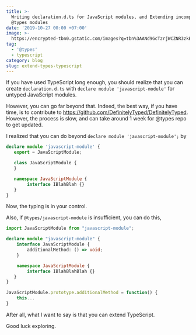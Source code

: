 ```yaml
---
title: >-
  Writing declaration.d.ts for JavaScript modules, and Extending incomplete
  @types modules
date: '2019-10-27 00:00 +07:00'
image: >-
  https://encrypted-tbn0.gstatic.com/images?q=tbn%3AANd9GcTzrjWCZNR3zkBb4XyLO-jLQZiV9SI7tV0cV6HxKHXEYyoVDU5p
tag:
  - '@types'
  - typescript
category: blog
slug: extend-types-typescript
---
```


If you have used TypeScript long enough, you should realize that you can create `declaration.d.ts` with `declare module 'javascript-module'` for untyped JavaScript modules.

<!-- excerpt_separator -->

However, you can go far beyond that. Indeed, the best way, if you have time, is to contribute to <https://github.com/DefinitelyTyped/DefinitelyTyped>. However, the process is slow, and can take around 1 week for @types repo to get updated.

I realized that you can do beyond `declare module 'javascript-module';` by

```typescript
declare module 'javascript-module' {
   export = JavaScriptModule;

   class JavaScriptModule {
   }

   namespace JavaScriptModule {
        interface IBlahBlah {}
   }
}
```

Now, the typing is in your control.

Also, if `@types/javascript-module` is insufficient, you can do this,

```typescript
import JavaScriptModule from "javascript-module";

declare module "javascript-module" {
    interface JavaScriptModule {
        additionalMethod: () => void;
    }

    namespace JavaScriptModule {
        interface IBlahBlahBlah {}
   }
}

JavaScriptModule.prototype.additionalMethod = function() {
    this...
}
```

After all, what I want to say is that you can extend TypeScript.

Good luck exploring.
